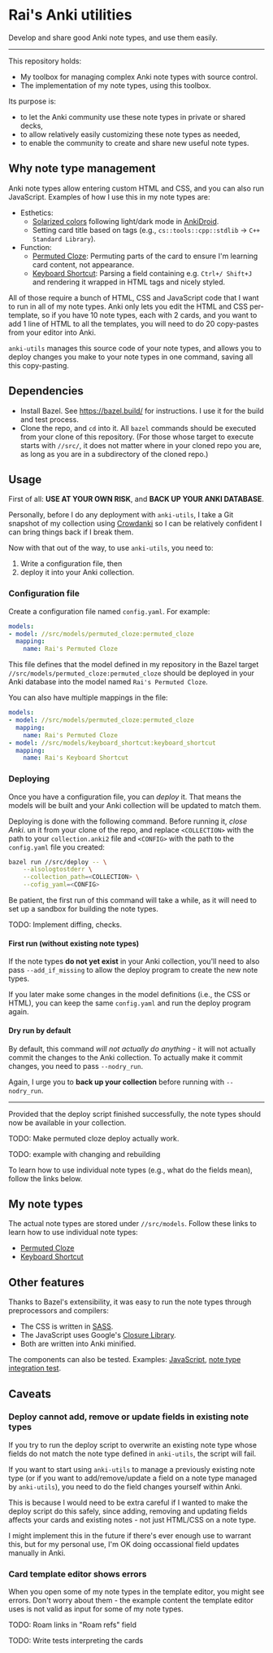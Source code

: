# Rai's Anki utilities

Develop and share good Anki note types, and use them easily.

---

This repository holds:

*   My toolbox for managing complex Anki note types with source control.
*   The implementation of my note types, using this toolbox.

Its purpose is:

*   to let the Anki community use these note types in private or shared decks,
*   to allow relatively easily customizing these note types as needed,
*   to enable the community to create and share new useful note types.

## Why note type management

Anki note types allow entering custom HTML and CSS, and you can also run
JavaScript. Examples of how I use this in my note types are:

*   Esthetics:
    *   [Solarized colors](https://ethanschoonover.com/solarized/) following
        light/dark mode in [AnkiDroid](https://github.com/ankidroid/Anki-Android/).
    *   Setting card title based on tags (e.g.,
        `cs::tools::cpp::stdlib` &rarr; `C++ Standard Library`).
*   Function:
    *   [Permuted Cloze][permuted_cloze]: Permuting parts of the card to ensure
        I'm learning card content, not appearance.
    *   [Keyboard Shortcut][keyboard_shortcut]: Parsing a field containing e.g.
        `Ctrl+/ Shift+J` and rendering it wrapped in HTML tags and nicely styled.

All of those require a bunch of HTML, CSS and JavaScript code that I want to run
in all of my note types. Anki only lets you edit the HTML and CSS per-template,
so if you have 10 note types, each with 2 cards, and you want to add 1 line of
HTML to all the templates, you will need to do 20 copy-pastes from your editor
into Anki.

`anki-utils` manages this source code of your note types, and allows you to
deploy changes you make to your note types in one command, saving all this
copy-pasting.

## Dependencies

*   Install Bazel. See https://bazel.build/ for instructions.
    I use it for the build and test process.
*   Clone the repo, and `cd` into it. All `bazel` commands should be executed
    from your clone of this repository. (For those whose target to execute
    starts with `//src/`, it does not matter where in your cloned repo you are,
    as long as you are in a subdirectory of the cloned repo.)

## Usage

First of all: **USE AT YOUR OWN RISK**, and **BACK UP YOUR ANKI DATABASE**.

Personally, before I do any deployment with `anki-utils`, I take a Git snapshot
of my collection using [Crowdanki](https://github.com/Stvad/CrowdAnki) so I can
be relatively confident I can bring things back if I break them.

Now with that out of the way, to use `anki-utils`, you need to:

1.  Write a configuration file, then
2.  deploy it into your Anki collection.

### Configuration file

Create a configuration file named `config.yaml`. For example:

```yaml
models:
- model: //src/models/permuted_cloze:permuted_cloze
  mapping:
    name: Rai's Permuted Cloze
```

This file defines that the model defined in my repository in the
Bazel target `//src/models/permuted_cloze:permuted_cloze` should
be deployed in your Anki database into the model named `Rai's Permuted
Cloze`.

You can also have multiple mappings in the file:

```yaml
models:
- model: //src/models/permuted_cloze:permuted_cloze
  mapping:
    name: Rai's Permuted Cloze
- model: //src/models/keyboard_shortcut:keyboard_shortcut
  mapping:
    name: Rai's Keyboard Shortcut
```

### Deploying

Once you have a configuration file, you can *deploy* it. That means the models
will be built and your Anki collection will be updated to match them.

Deploying is done with the following command. Before running it, *close Anki*.
un it from your clone of the repo, and replace `<COLLECTION>` with the path to
your `collection.anki2` file and `<CONFIG>` with the path to the `config.yaml`
file you created:

```bash
bazel run //src/deploy -- \
    --alsologtostderr \
    --collection_path=<COLLECTION> \
    --cofig_yaml=<CONFIG>
```


Be patient, the first run of this command will take a while, as it will need
to set up a sandbox for building the note types.

TODO: Implement diffing, checks.

#### First run (without existing note types)

If the note types **do not yet exist** in your Anki collection, you'll need to
also pass `--add_if_missing` to allow the deploy program to create the new note
types.

If you later make some changes in the model definitions (i.e., the CSS or HTML),
you can keep the same `config.yaml` and run the deploy program again.

#### Dry run by default

By default, this command *will not actually do anything* - it will not actually
commit the changes to the Anki collection. To actually make it commit changes,
you need to pass `--nodry_run`.

Again, I urge you to **back up your collection** before running with
`--nodry_run`.

---

Provided that the deploy script finished successfully, the note types should
now be available in your collection.

TODO: Make permuted cloze deploy actually work.

TODO: example with changing and rebuilding

To learn how to use individual note types (e.g., what do the fields mean),
follow the links below.

## My note types

The actual note types are stored under `//src/models`.
Follow these links to learn how to use individual note types:

*   [Permuted Cloze][permuted_cloze]
*   [Keyboard Shortcut][keyboard_shortcut]

## Other features

Thanks to Bazel's extensibility, it was easy to run the note types through
preprocessors and compilers:

*   The CSS is written in [SASS](https://sass-lang.com/).
*   The JavaScript uses Google's
    [Closure Library](https://developers.google.com/closure/library).
*   Both are written into Anki minified.

The components can also be tested. Examples:
[JavaScript](/src/shared_styles/tags_test.js), [note type integration
test](/src/models/permuted_cloze/test.py).

## Caveats

### Deploy cannot add, remove or update fields in existing note types

If you try to run the deploy script to overwrite an existing note type
whose fields do not match the note type defined in `anki-utils`, the script will
fail.

If you want to start using `anki-utils` to manage a previously existing note
type (or if you want to add/remove/update a field on a note type managed
by `anki-utils`), you need to do the field changes yourself within Anki.

This is because I would need to be extra careful if I wanted to make the deploy
script do this safely, since adding, removing and updating fields affects your
cards and existing notes - not just HTML/CSS on a note type.

I might implement this in the future if there's ever enough use to warrant this,
but for my personal use, I'm OK doing occassional field updates manually in
Anki.

### Card template editor shows errors

When you open some of my note types in the template editor, you might see
errors. Don't worry about them - the example content the template
editor uses is not valid as input for some of my note types.

TODO: Roam links in "Roam refs" field

TODO: Write tests interpreting the cards

[permuted_cloze]: /src/models/permuted_cloze/README.md
[keyboard_shortcut]: /src/models/keyboard_shortcut/README.md
